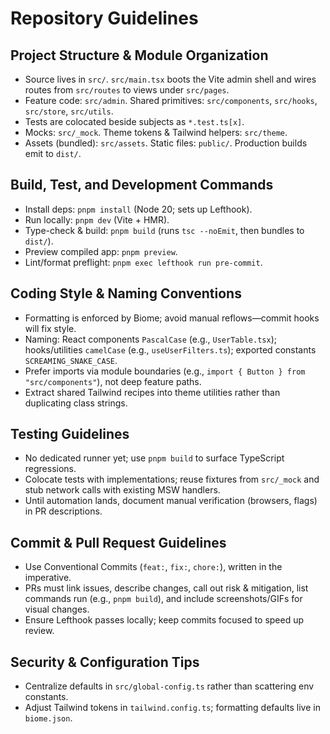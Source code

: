 # Repository Guidelines

## Project Structure & Module Organization
- Source lives in `src/`. `src/main.tsx` boots the Vite admin shell and wires routes from `src/routes` to views under `src/pages`.
- Feature code: `src/admin`. Shared primitives: `src/components`, `src/hooks`, `src/store`, `src/utils`.
- Tests are colocated beside subjects as `*.test.ts[x]`.
- Mocks: `src/_mock`. Theme tokens & Tailwind helpers: `src/theme`.
- Assets (bundled): `src/assets`. Static files: `public/`. Production builds emit to `dist/`.

## Build, Test, and Development Commands
- Install deps: `pnpm install` (Node 20; sets up Lefthook).
- Run locally: `pnpm dev` (Vite + HMR).
- Type-check & build: `pnpm build` (runs `tsc --noEmit`, then bundles to `dist/`).
- Preview compiled app: `pnpm preview`.
- Lint/format preflight: `pnpm exec lefthook run pre-commit`.

## Coding Style & Naming Conventions
- Formatting is enforced by Biome; avoid manual reflows—commit hooks will fix style.
- Naming: React components `PascalCase` (e.g., `UserTable.tsx`); hooks/utilities `camelCase` (e.g., `useUserFilters.ts`); exported constants `SCREAMING_SNAKE_CASE`.
- Prefer imports via module boundaries (e.g., `import { Button } from "src/components"`), not deep feature paths.
- Extract shared Tailwind recipes into theme utilities rather than duplicating class strings.

## Testing Guidelines
- No dedicated runner yet; use `pnpm build` to surface TypeScript regressions.
- Colocate tests with implementations; reuse fixtures from `src/_mock` and stub network calls with existing MSW handlers.
- Until automation lands, document manual verification (browsers, flags) in PR descriptions.

## Commit & Pull Request Guidelines
- Use Conventional Commits (`feat:`, `fix:`, `chore:`), written in the imperative.
- PRs must link issues, describe changes, call out risk & mitigation, list commands run (e.g., `pnpm build`), and include screenshots/GIFs for visual changes.
- Ensure Lefthook passes locally; keep commits focused to speed up review.

## Security & Configuration Tips
- Centralize defaults in `src/global-config.ts` rather than scattering env constants.
- Adjust Tailwind tokens in `tailwind.config.ts`; formatting defaults live in `biome.json`.

